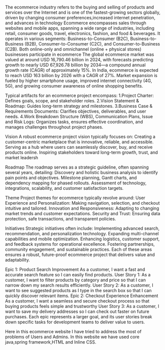 The ecommerce industry refers to the buying and selling of products and services over the Internet and is one of the fastest-growing sectors globally, driven by changing consumer preferences,increased internet penetration, and advances in technology 
Ecommerce encompasses sales through websites and mobile apps, spanning a wide range of industries, including retail, consumer goods, travel, electronics, fashion, and food & beverages. It operates in various segments: Business-to-Consumer (B2C), Business-to-Business (B2B), Consumer-to-Consumer (C2C), and Consumer-to-Business (C2B). Both online-only and omnichannel (online + physical stores) businesses participate in ecommerce
The global ecommerce market was valued at around USD 16,790.46 billion in 2024, with forecasts predicting growth to nearly USD 67,926.78 billion by 2034—a compound annual growth rate (CAGR) of approximately 15%. In India, ecommerce is expected to reach USD 163 billion by 2026 with a CAGR of 27%. Market expansion is fueled by higher smartphone usage, improved internet connectivity (4G, 5G), and growing consumer awareness of online shopping benefits.

Typical artifacts for an ecommerce project encompass:
1.Project Charter: Defines goals, scope, and stakeholder roles.
2.Vision Statement & Roadmap: Guides long-term strategy and milestones.
3.Business Case & Requirements Documents: Clarifies objectives, deliverables, and user needs.
4.Work Breakdown Structure (WBS), Communication Plans, Issue and Risk Logs: Organizes tasks, ensures effective coordination, and manages challenges throughout project phases.

Vision
A robust ecommerce project vision typically focuses on:
Creating a customer-centric marketplace that is innovative, reliable, and accessible.
Serving as a hub where users can seamlessly discover, buy, and receive products online.
Inspiring stakeholders toward long-term growth, trust, and market leadersh

Roadmap
The roadmap serves as a strategic guideline, often spanning several years, detailing:
Discovery and holistic business analysis to identify pain points and objectives.
Milestone planning, Gantt charts, and dependency mapping for phased rollouts.
Assessment of technology, integrations, scalability, and customer satisfaction targets.

Theme
Project themes for ecommerce typically revolve around:
User Experience and Personalization: Making navigation, selection, and checkout intuitive and tailored.
Innovation and Responsiveness: Adapting to changing market trends and customer expectations.
Security and Trust: Ensuring data protection, safe transactions, and transparent policies.

Initiatives
Strategic initiatives often include:
Implementing advanced search, recommendation, and personalization technology.
Expanding multi-channel capabilities and mobile optimization.
Enhancing logistics, customer support, and feedback systems for operational excellence.
Fostering partnerships, community engagement, and sustainable practices.
Each of these areas ensures a robust, future-proof ecommerce project that delivers value and adaptability.

Epic 1: Product Search Improvement
As a customer, I want a fast and accurate search feature so I can easily find products.
User Story 1: As a customer, I want to filter products by category and price so that I can narrow down my search results efficiently.
User Story 2: As a customer, I want to see suggested products as I type in the search box so that I can quickly discover relevant items.
Epic 2: Checkout Experience Enhancement
As a customer, I want a seamless and secure checkout process so that buying products feels simple and trustworthy
User Story 3: As a customer, I want to save my delivery addresses so I can check out faster on future purchases.
Each epic represents a larger goal, and its user stories break down specific tasks for development teams to deliver value to users.

Here in this ecommerce website I have tried  to address the most of problems of Users and Admins.
In this website we have used core java,spring framework,HTML and Inline CSS.
